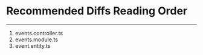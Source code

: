 # Recommended Diffs Reading Order

---

1. events.controller.ts
2. events.module.ts
3. event.entity.ts
